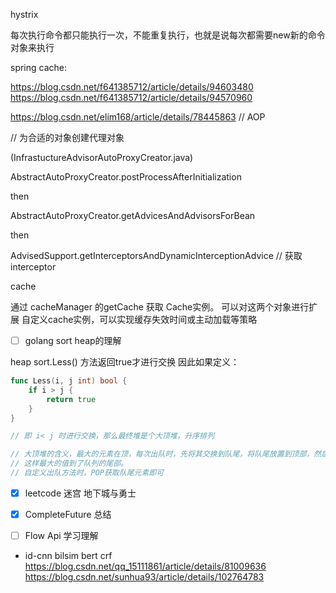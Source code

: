 
hystrix

每次执行命令都只能执行一次，不能重复执行，也就是说每次都需要new新的命令对象来执行



spring cache:

https://blog.csdn.net/f641385712/article/details/94603480
https://blog.csdn.net/f641385712/article/details/94570960

https://blog.csdn.net/elim168/article/details/78445863 // AOP


// 为合适的对象创建代理对象

(InfrastuctureAdvisorAutoProxyCreator.java) 

AbstractAutoProxyCreator.postProcessAfterInitialization 

then

AbstractAutoProxyCreator.getAdvicesAndAdvisorsForBean

then 

AdvisedSupport.getInterceptorsAndDynamicInterceptionAdvice // 获取interceptor


cache

通过 cacheManager 的getCache 获取 Cache实例。 可以对这两个对象进行扩展
自定义cache实例，可以实现缓存失效时间或主动加载等策略


- [ ] golang sort heap的理解

heap sort.Less() 方法返回true才进行交换
因此如果定义：
```go
func Less(i, j int) bool {
    if i > j {
        return true
    }
}

// 即 i< j 时进行交换，那么最终堆是个大顶堆，升序排列

// 大顶堆的含义，最大的元素在顶，每次出队时，先将其交换到队尾，将队尾放置到顶部，然后进行堆平衡交换
// 这样最大的值到了队列的尾部。
// 自定义出队方法时，POP获取队尾元素即可
```

- [x] leetcode 迷宫 地下城与勇士
- [x] CompleteFuture 总结
- [ ] Flow Api 学习理解


- id-cnn bilsim bert crf
https://blog.csdn.net/qq_15111861/article/details/81009636
https://blog.csdn.net/sunhua93/article/details/102764783



